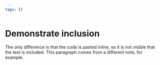 ```yaml
---
tags: []
---
```

# Demonstrate inclusion   
   
The only difference is that the code is pasted inline, so it is not visible that the text is included. This paragraph comes from a different note, for example.